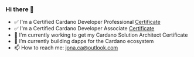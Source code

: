 ### Hi there 👋


- ✅ I'm a Certified Cardano Developer Professional [Certificate](https://www.credly.com/badges/8481646e-c53d-4ca8-ac3e-09f1ec2cdc78/public_url)
- ✅ I'm a Certified Cardano Developer Associate [Certificate](https://www.credly.com/badges/895b9391-4e7d-4227-aa5f-4df625a3539f/public_url)
- 📖 I'm currently working to get my Cardano Solution Architect Certificate
- 🔭 I’m currently building dapps for the Cardano ecosystem
- 📫 How to reach me: jona.ca@outlook.com


<!--
**solidsnakedev/solidsnakedev** is a ✨ _special_ ✨ repository because its `README.md` (this file) appears on your GitHub profile.

Here are some ideas to get you started:

- 🔭 I’m currently working on ...
- 🌱 I’m currently learning ...
- 👯 I’m looking to collaborate on ...
- 🤔 I’m looking for help with ...
- 💬 Ask me about ...
- 📫 How to reach me: ...
- 😄 Pronouns: ...
- ⚡ Fun fact: ...
-->
